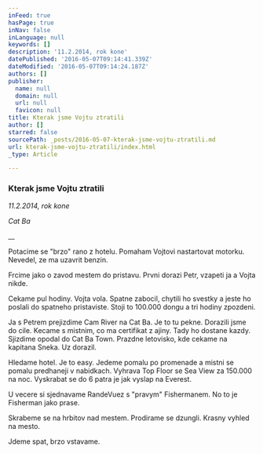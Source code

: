 ```yaml
---
inFeed: true
hasPage: true
inNav: false
inLanguage: null
keywords: []
description: '11.2.2014, rok kone'
datePublished: '2016-05-07T09:14:41.339Z'
dateModified: '2016-05-07T09:14:24.187Z'
authors: []
publisher:
  name: null
  domain: null
  url: null
  favicon: null
title: Kterak jsme Vojtu ztratili
author: []
starred: false
sourcePath: _posts/2016-05-07-kterak-jsme-vojtu-ztratili.md
url: kterak-jsme-vojtu-ztratili/index.html
_type: Article

---
```

### Kterak jsme Vojtu ztratili

_11.2.2014, rok kone_

_Cat Ba_

__

Potacime se "brzo" rano z hotelu. Pomaham Vojtovi nastartovat motorku. Nevedel, ze ma uzavrit benzin.

Frcime jako o zavod mestem do pristavu. Prvni dorazi Petr, vzapeti ja a Vojta nikde.

Cekame pul hodiny. Vojta vola. Spatne zabocil, chytili ho svestky a jeste ho poslali do spatneho pristaviste. Stoji to 100.000 dongu a tri hodiny zpozdeni.

Ja s Petrem prejizdime Cam River na Cat Ba. Je to tu pekne. Dorazili jsme do cile. Kecame s mistnim, co ma certifikat z ajiny. Tady ho dostane kazdy. Sjizdime opodal do Cat Ba Town. Prazdne letovisko, kde cekame na kapitana Sneka. Uz dorazil.

Hledame hotel. Je to easy. Jedeme pomalu po promenade a mistni se pomalu predhaneji v nabidkach. Vyhrava Top Floor se Sea View za 150.000 na noc. Vyskrabat se do 6 patra je jak vyslap na Everest.

U vecere si sjednavame RandeVuez s "pravym" Fishermanem. No to je Fisherman jako prase.

Skrabeme se na hrbitov nad mestem. Prodirame se dzungli. Krasny vyhled na mesto.

Jdeme spat, brzo vstavame.